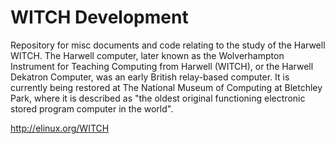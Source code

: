 WITCH Development
=========

Repository for misc documents and code relating to the study of the Harwell
WITCH. The Harwell computer, later known as the Wolverhampton Instrument for
Teaching Computing from Harwell (WITCH), or the Harwell Dekatron Computer,
was an early British relay-based computer. It is currently being restored at
The National Museum of Computing at Bletchley Park, where it is described as
"the oldest original functioning electronic stored program computer in the 
world".

http://elinux.org/WITCH